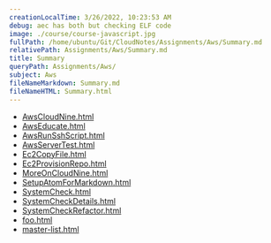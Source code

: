 ```yaml
---
creationLocalTime: 3/26/2022, 10:23:53 AM
debug: aec has both but checking ELF code
image: ./course/course-javascript.jpg
fullPath: /home/ubuntu/Git/CloudNotes/Assignments/Aws/Summary.md
relativePath: Assignments/Aws/Summary.md
title: Summary
queryPath: Assignments/Aws/
subject: Aws
fileNameMarkdown: Summary.md
fileNameHTML: Summary.html
---
```



<!-- toc -->
<!-- tocstop -->

* [AwsCloudNine.html](AwsCloudNine.html)
* [AwsEducate.html](AwsEducate.html)
* [AwsRunSshScript.html](AwsRunSshScript.html)
* [AwsServerTest.html](AwsServerTest.html)
* [Ec2CopyFile.html](Ec2CopyFile.html)
* [Ec2ProvisionRepo.html](Ec2ProvisionRepo.html)
* [MoreOnCloudNine.html](MoreOnCloudNine.html)
* [SetupAtomForMarkdown.html](SetupAtomForMarkdown.html)
* [SystemCheck.html](SystemCheck.html)
* [SystemCheckDetails.html](SystemCheckDetails.html)
* [SystemCheckRefactor.html](SystemCheckRefactor.html)
* [foo.html](foo.html)
* [master-list.html](master-list.html)